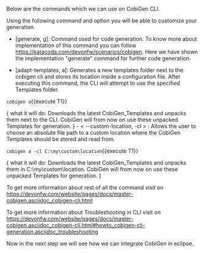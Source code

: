 Below are the commands which we can use on CobiGen CLI.

Using the following command and option you will be able to customize your generation.



* [generate, g]: Command used for code generation.
To know more about implementation of this command you can follow https://katacoda.com/devonfw/scenarios/cobigen. Here we have shown the implementation &#34;generate&#34; command for further code generation.

* [adapt-templates, a]: Generates a new templates folder next to the cobigen cli and stores its location    inside  a configuration file. After executing this command, the CLI will attempt to use the specified Templates folder.

`cobigen a`{{execute T1}}

{
   what it will do: Downloads the latest CobiGen_Templates and unpacks them next to the CLI. CobiGen will from now on use these unpacked Templates for generation.
}
    - &lt; --custom-location, -cl &gt; : Allows the user to choose an absolute file path to a custom location where the CobiGen Templates should be stored and read from.

`cobigen a -cl C:\my\custom\location`{{execute T1}}

{
   what it will do: Downloads the latest CobiGen_Templates and unpacks them in C:\my\custom\location. CobiGen will from now on use these unpacked Templates for generation.
}

To get more information about rest of all the command visit on https://devonfw.com/website/pages/docs/master-cobigen.asciidoc_cobigen-cli.html



To get more information about Troubleshooting in CLI visit on https://devonfw.com/website/pages/docs/master-cobigen.asciidoc_cobigen-cli.html#howto_cobigen-cli-generation.asciidoc_troubleshooting

Now in the next step we will see how we can integrate CobiGen in eclipse.
